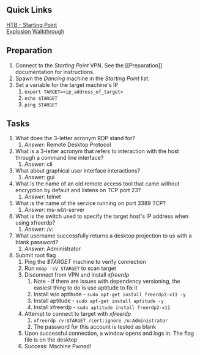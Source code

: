 ## Quick Links
[HTB - Starting Point](https://app.hackthebox.com/starting-point)  
[Explosion Walkthrough](blob:https://app.hackthebox.com/d2c64c04-a1ae-4fad-b22a-47f56e907483) 

## Preparation
1. Connect to the *Starting Point* VPN. See the [[Preparation]] documentation for instructions.
2. Spawn the *Dancing* machine in the *Starting Point* list.
3. Set a variable for the target machine's IP
	1. `export TARGET=<ip_address_of_target>`
	2. `echo $TARGET`
	3. `ping $TARGET` 

## Tasks
1. What does the 3-letter acronym RDP stand for?
	1. *Answer*: Remote Desktop Protocol
2. What is a 3-letter acronym that refers to interaction with the host through a command line interface?
	1. *Answer*: cli
3. What about graphical user interface interactions?
	1. *Answer*: gui
4. What is the name of an old remote access tool that came without encryption by default and listens on TCP port 23?
	1. *Answer*: telnet
5. What is the name of the service running on port 3389 TCP?
	1. *Answer*: ms-wbt-server
6. What is the switch used to specify the target host's IP address when using xfreerdp?
	1. *Answer*: /v:
7. What username successfully returns a desktop projection to us with a blank password?
	1. *Answer*: Administrator
8. Submit root flag
	1. Ping the *$TARGET* machine to verify connection
	2. Run `nmap -sV $TARGET` to scan target
	3. Disconnect from VPN and install *xfreerdp*
		1. Note - if there are issues with dependency versioning, the easiest thing to do is use aptitude to fix it
		2. Install w/o aptitude - `sudo apt-get install freerdp2-x11 -y` 
		3. Install aptitude - `sudo apt-get install aptitude -y` 
		4. Install xfreerdp - `sudo aptitude install freerdp2-x11` 
	4. Attempt to connect to target with *xfreerdp*
		1. `xfreerdp /v:$TARGET /cert:ignore /u:Administrator` 
		2. The password for this account is tested as blank
	5. Upon successful connection, a window opens and logs in. The flag file is on the desktop
	6. Success: Machine Pwned!